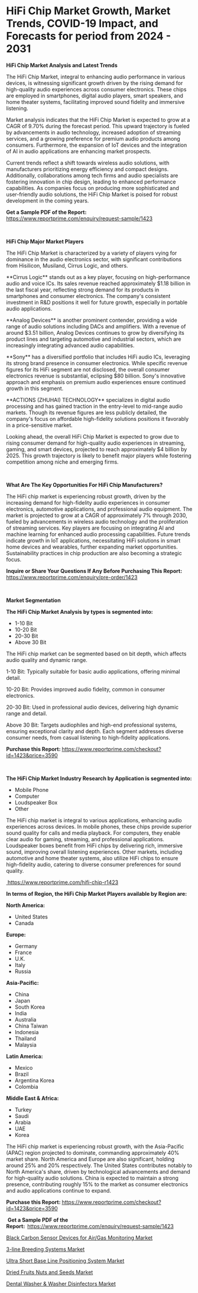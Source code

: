 <p><h1>HiFi Chip Market Growth, Market Trends, COVID-19 Impact, and Forecasts for period from 2024 - 2031</h1></p><p><strong>HiFi Chip Market Analysis and Latest Trends</strong></p>
<p><p>The HiFi Chip Market, integral to enhancing audio performance in various devices, is witnessing significant growth driven by the rising demand for high-quality audio experiences across consumer electronics. These chips are employed in smartphones, digital audio players, smart speakers, and home theater systems, facilitating improved sound fidelity and immersive listening.</p><p>Market analysis indicates that the HiFi Chip Market is expected to grow at a CAGR of 9.70% during the forecast period. This upward trajectory is fueled by advancements in audio technology, increased adoption of streaming services, and a growing preference for premium audio products among consumers. Furthermore, the expansion of IoT devices and the integration of AI in audio applications are enhancing market prospects. </p><p>Current trends reflect a shift towards wireless audio solutions, with manufacturers prioritizing energy efficiency and compact designs. Additionally, collaborations among tech firms and audio specialists are fostering innovation in chip design, leading to enhanced performance capabilities. As companies focus on producing more sophisticated and user-friendly audio solutions, the HiFi Chip Market is poised for robust development in the coming years.</p></p>
<p><strong>Get a Sample PDF of the Report:&nbsp;</strong> <a href="https://www.reportprime.com/enquiry/request-sample/1423?utm_campaign=62&utm_medium=2&utm_source=Github&utm_content=ia&utm_term=28102024&utm_id=hifi-chip">https://www.reportprime.com/enquiry/request-sample/1423</a></p>
<p>&nbsp;</p>
<p><strong>HiFi Chip Major Market Players</strong></p>
<p><p>The HiFi Chip Market is characterized by a variety of players vying for dominance in the audio electronics sector, with significant contributions from Hisilicon, Musiland, Cirrus Logic, and others. </p><p>**Cirrus Logic** stands out as a key player, focusing on high-performance audio and voice ICs. Its sales revenue reached approximately $1.18 billion in the last fiscal year, reflecting strong demand for its products in smartphones and consumer electronics. The company's consistent investment in R&D positions it well for future growth, especially in portable audio applications.</p><p>**Analog Devices** is another prominent contender, providing a wide range of audio solutions including DACs and amplifiers. With a revenue of around $3.51 billion, Analog Devices continues to grow by diversifying its product lines and targeting automotive and industrial sectors, which are increasingly integrating advanced audio capabilities.</p><p>**Sony** has a diversified portfolio that includes HiFi audio ICs, leveraging its strong brand presence in consumer electronics. While specific revenue figures for its HiFi segment are not disclosed, the overall consumer electronics revenue is substantial, eclipsing $80 billion. Sony's innovative approach and emphasis on premium audio experiences ensure continued growth in this segment.</p><p>**ACTIONS (ZHUHAI) TECHNOLOGY** specializes in digital audio processing and has gained traction in the entry-level to mid-range audio markets. Though its revenue figures are less publicly detailed, the company's focus on affordable high-fidelity solutions positions it favorably in a price-sensitive market.</p><p>Looking ahead, the overall HiFi Chip Market is expected to grow due to rising consumer demand for high-quality audio experiences in streaming, gaming, and smart devices, projected to reach approximately $4 billion by 2025. This growth trajectory is likely to benefit major players while fostering competition among niche and emerging firms.</p></p>
<p>&nbsp;</p>
<p><strong>What Are The Key Opportunities For HiFi Chip Manufacturers?</strong></p>
<p><p>The HiFi chip market is experiencing robust growth, driven by the increasing demand for high-fidelity audio experiences in consumer electronics, automotive applications, and professional audio equipment. The market is projected to grow at a CAGR of approximately 7% through 2030, fueled by advancements in wireless audio technology and the proliferation of streaming services. Key players are focusing on integrating AI and machine learning for enhanced audio processing capabilities. Future trends indicate growth in IoT applications, necessitating HiFi solutions in smart home devices and wearables, further expanding market opportunities. Sustainability practices in chip production are also becoming a strategic focus.</p></p>
<p><strong>Inquire or Share Your Questions If Any Before Purchasing This Report:</strong> <a href="https://www.reportprime.com/enquiry/pre-order/1423?utm_campaign=62&utm_medium=2&utm_source=Github&utm_content=ia&utm_term=28102024&utm_id=hifi-chip">https://www.reportprime.com/enquiry/pre-order/1423</a></p>
<p>&nbsp;</p>
<p><strong>Market Segmentation</strong></p>
<p><strong>The HiFi Chip Market Analysis by types is segmented into:</strong></p>
<p><ul><li>1-10 Bit</li><li>10-20 Bit</li><li>20-30 Bit</li><li>Above 30 Bit</li></ul></p>
<p><p>The HiFi chip market can be segmented based on bit depth, which affects audio quality and dynamic range. </p><p>1-10 Bit: Typically suitable for basic audio applications, offering minimal detail.  </p><p>10-20 Bit: Provides improved audio fidelity, common in consumer electronics.  </p><p>20-30 Bit: Used in professional audio devices, delivering high dynamic range and detail.  </p><p>Above 30 Bit: Targets audiophiles and high-end professional systems, ensuring exceptional clarity and depth. Each segment addresses diverse consumer needs, from casual listening to high-fidelity applications.</p></p>
<p><strong>Purchase this Report:&nbsp;</strong><a href="https://www.reportprime.com/checkout?id=1423&price=3590&utm_campaign=62&utm_medium=2&utm_source=Github&utm_content=ia&utm_term=28102024&utm_id=hifi-chip">https://www.reportprime.com/checkout?id=1423&price=3590</a></p>
<p>&nbsp;</p>
<p><strong>The HiFi Chip Market Industry Research by Application is segmented into:</strong></p>
<p><ul><li>Mobile Phone</li><li>Computer</li><li>Loudspeaker Box</li><li>Other</li></ul></p>
<p><p>The HiFi chip market is integral to various applications, enhancing audio experiences across devices. In mobile phones, these chips provide superior sound quality for calls and media playback. For computers, they enable clear audio for gaming, streaming, and professional applications. Loudspeaker boxes benefit from HiFi chips by delivering rich, immersive sound, improving overall listening experiences. Other markets, including automotive and home theater systems, also utilize HiFi chips to ensure high-fidelity audio, catering to diverse consumer preferences for sound quality.</p></p>
<p><a href="https://www.reportprime.com/hifi-chip-r1423?utm_campaign=62&utm_medium=2&utm_source=Github&utm_content=ia&utm_term=28102024&utm_id=hifi-chip">&nbsp;https://www.reportprime.com/hifi-chip-r1423</a></p>
<p><strong>In terms of Region, the HiFi Chip Market Players available by Region are:</strong></p>
<p>
    <p> <strong> North America: </strong>
        <ul>
            <li>United States</li>
            <li>Canada</li>
        </ul>
        </p> 
    <p> <strong> Europe: </strong>
        <ul>
            <li>Germany</li>
            <li>France</li>
            <li>U.K.</li>
            <li>Italy</li>
            <li>Russia</li>
        </ul>
        </p> 
    <p> <strong> Asia-Pacific: </strong>
        <ul>
            <li>China</li>
            <li>Japan</li>
            <li>South Korea</li>
            <li>India</li>
            <li>Australia</li>
            <li>China Taiwan</li>
            <li>Indonesia</li>
            <li>Thailand</li>
            <li>Malaysia</li>
        </ul>
        </p> 
    <p> <strong> Latin America: </strong>
        <ul>
            <li>Mexico</li>
            <li>Brazil</li>
            <li>Argentina Korea</li>
            <li>Colombia</li>
        </ul>
        </p> 
    <p> <strong> Middle East & Africa: </strong>
        <ul>
            <li>Turkey</li>
            <li>Saudi</li>
            <li>Arabia</li>
            <li>UAE</li>
            <li>Korea</li>
        </ul>
    </p>
    </p>
<p><p>The HiFi chip market is experiencing robust growth, with the Asia-Pacific (APAC) region projected to dominate, commanding approximately 40% market share. North America and Europe are also significant, holding around 25% and 20% respectively. The United States contributes notably to North America's share, driven by technological advancements and demand for high-quality audio solutions. China is expected to maintain a strong presence, contributing roughly 15% to the market as consumer electronics and audio applications continue to expand.</p></p>
<p><strong>Purchase this Report: </strong><a href="https://www.reportprime.com/checkout?id=1423&price=3590&utm_campaign=62&utm_medium=2&utm_source=Github&utm_content=ia&utm_term=28102024&utm_id=hifi-chip">https://www.reportprime.com/checkout?id=1423&price=3590</a></p>
<p>&nbsp;<strong>Get a Sample PDF of the Report:&nbsp;&nbsp;</strong><a href="https://www.reportprime.com/enquiry/request-sample/1423?utm_campaign=62&utm_medium=2&utm_source=Github&utm_content=ia&utm_term=28102024&utm_id=hifi-chip">https://www.reportprime.com/enquiry/request-sample/1423</a></p>
<p><strong></strong></p>
<p><p><a href="https://issuu.com/reportprime-2/docs/black-carbon-sensor-devices-for-air_0f427ab57264db?utm_campaign=62&utm_medium=2&utm_source=Github&utm_content=ia&utm_term=28102024&utm_id=hifi-chip">Black Carbon Sensor Devices for Air/Gas Monitoring Market</a></p><p><a href="https://www.linkedin.com/pulse/3-line-breeding-systems-market-size-share-competitive-landscape-kc96c?utm_campaign=62&utm_medium=2&utm_source=Github&utm_content=ia&utm_term=28102024&utm_id=hifi-chip">3-line Breeding Systems Market</a></p><p><a href="https://github.com/abbiewimld/Market-Research-Report-List-1/blob/main/ultra-short-base-line-positioning-system-market.md?utm_campaign=62&utm_medium=2&utm_source=Github&utm_content=ia&utm_term=28102024&utm_id=hifi-chip">Ultra Short Base Line Positioning System Market</a></p><p><a href="https://github.com/benjigwozdzus/Market-Research-Report-List-1/blob/main/dried-fruits-nuts-and-seeds-market.md?utm_campaign=62&utm_medium=2&utm_source=Github&utm_content=ia&utm_term=28102024&utm_id=hifi-chip">Dried Fruits Nuts and Seeds Market</a></p><p><a href="https://issuu.com/reportprime-2/docs/dental-washer-washer-disinfectors-m_1b54f95e149258?utm_campaign=62&utm_medium=2&utm_source=Github&utm_content=ia&utm_term=28102024&utm_id=hifi-chip">Dental Washer & Washer Disinfectors Market</a></p></p>